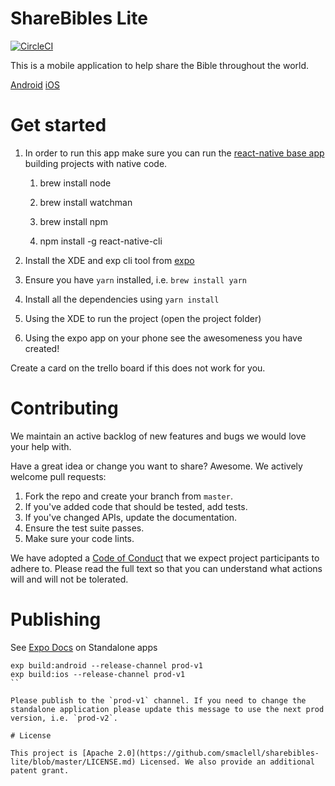 # ShareBibles Lite

[![CircleCI](https://circleci.com/gh/smaclell/sharebibles-lite.svg?style=svg)](https://circleci.com/gh/smaclell/sharebibles-lite)

This is a mobile application to help share the Bible throughout the world.

[Android](https://play.google.com/store/apps/details?id=com.faithtech.sharebibles_lite)
[iOS](https://itunes.apple.com/us/app/share-bibles-lite/id1375368792?ls=1&mt=8)

# Get started

1. In order to run this app make sure you can run the [react-native base app](https://facebook.github.io/react-native/docs/getting-started.html) building projects with native code.

    1. brew install node

    2. brew install watchman

    3. brew install npm

    4. npm install -g react-native-cli

2. Install the XDE and exp cli tool from [expo](https://docs.expo.io/versions/latest/introduction/installation.html)

3. Ensure you have `yarn` installed, i.e. `brew install yarn`

4. Install all the dependencies using `yarn install`

5. Using the XDE to run the project (open the project folder)

6. Using the expo app on your phone see the awesomeness you have created!

Create a card on the trello board if this does not work for you.

# Contributing

We maintain an active backlog of new features and bugs we would love your help with.

Have a great idea or change you want to share? Awesome. We actively welcome pull requests:

1. Fork the repo and create your branch from `master`.
2. If you've added code that should be tested, add tests.
3. If you've changed APIs, update the documentation.
4. Ensure the test suite passes.
5. Make sure your code lints.

We have adopted a [Code of Conduct]((https://github.com/smaclell/sharebibles-lite/blob/master/CODE_OF_CONDUCT.md)) that we expect project participants to adhere to. Please read the full text so that you can understand what actions will and will not be tolerated.

# Publishing

See [Expo Docs](https://docs.expo.io/versions/v26.0.0/guides/building-standalone-apps.html) on Standalone apps

```
exp build:android --release-channel prod-v1
exp build:ios --release-channel prod-v1
``

Please publish to the `prod-v1` channel. If you need to change the standalone application please update this message to use the next prod version, i.e. `prod-v2`.

# License

This project is [Apache 2.0](https://github.com/smaclell/sharebibles-lite/blob/master/LICENSE.md) Licensed. We also provide an additional patent grant.

